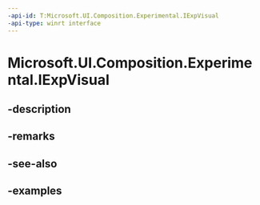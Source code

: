 ```yaml
---
-api-id: T:Microsoft.UI.Composition.Experimental.IExpVisual
-api-type: winrt interface
---
```


# Microsoft.UI.Composition.Experimental.IExpVisual

<!--
public interface IExpVisual
-->


## -description

## -remarks

## -see-also

## -examples


